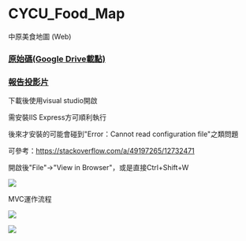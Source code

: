 # CYCU_Food_Map
中原美食地圖 (Web)

### <a href="https://drive.google.com/drive/folders/1NWyhXt6B8npN1PUPtArxTY7hOpbNHfa-?usp=sharing">原始碼(Google Drive載點)</a>

### <a href="https://drive.google.com/file/d/1bkGOPI2T-68UmyBlg9IIzgZwGK7PB8SG/view?usp=sharing">報告投影片</a>

下載後使用visual studio開啟

需安裝IIS Express方可順利執行

後來才安裝的可能會碰到"Error：Cannot read configuration file"之類問題

可參考：https://stackoverflow.com/a/49197265/12732471

開啟後"File"->"View in Browser"，或是直接Ctrl+Shift+W

![](https://i.imgur.com/9HHmRpa.jpg)

MVC運作流程

![](https://i.imgur.com/Ji1lyA3.jpg)

![](https://i.imgur.com/ynpOwXP.jpg)
